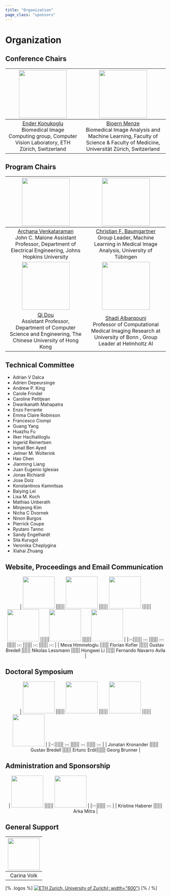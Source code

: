 ```yaml
---
title: "Organization"
page_class: "sponsors"
---
```


# Organization

## Conference Chairs
<!-- <p align="middle">
  <img src="/img1.png" width="100" />
  <img src="/img2.png" width="100" /> 
</p> -->

<!-- | ![Ender Konukoglu](images/ender_konukoglu.jpg) |  ![Bjoern Menze](images/bjoern_menze.jpg) |  -->
|<img src="images/ender_konukoglu.jpg" width="150"> | <img src="images/bjoern_menze.jpg" width="150">|
|:-:| :-: |
| [Ender Konukoglu](http://people.ee.ethz.ch/~kender/) <br> Biomedical Image Computing group, Computer Vision Laboratory, ETH Zürich, Switzerland | [Bjoern Menze](https://www.dqbm.uzh.ch/en/research/groups/menze.html) <br> Biomedical Image Analysis and Machine Learning, Faculty of Science & Faculty of Medicine, Universität Zürich, Switzerland |


<!-- * [Ender Konukoglu](http://people.ee.ethz.ch/~kender/), Biomedical Image Computing group, Computer Vision Laboratory, ETH Zürich, Switzerland   -->

<!-- * [Bjoern Menze](https://www.dqbm.uzh.ch/en/research/groups/menze.html), Biomedical Image Analysis and Machine Learning, Faculty of Science & Faculty of Medicine, Universität Zürich, Switzerland -->


## Program Chairs
| <img src="images/archana_venkataraman.png" width="150"> |  <img src="images/christian_baumgartner.jpg" width="150">  | 
|:-:| :-: |
| [Archana Venkataraman](https://engineering.jhu.edu/ece/faculty/archana-venkataraman/) <br> John C. Malone Assistant Professor, Department of Electrical Engineering, Johns Hopkins University | [Christian F. Baumgartner](https://baumgach.github.io) <br> Group Leader, Machine Learning in Medical Image Analysis, University of Tübingen | 
| <img src="images/qi_dou.png" width="150"> | <img src="images/shadi_albarqouni_2.jpg" width="150"> | 
|[Qi Dou](http://www.cse.cuhk.edu.hk/~qdou/) <br> Assistant Professor, Department of Computer Science and Engineering, The Chinese University of Hong Kong| [Shadi Albarqouni](https://albarqouni.github.io) <br> Professor of Computational Medical Imaging Research at University of Bonn , Group Leader at Helmholtz AI|
<!-- * [Archana Venkataraman](https://engineering.jhu.edu/ece/faculty/archana-venkataraman/), John C. Malone Assistant Professor, Department of Electrical Engineering, Johns Hopkins University -->
<!-- 
* [Christian F. Baumgartner](https://baumgach.github.io), Group leader, Machine Learning in Medical Image Analysis, University of Tübingen -->

<!-- * [Qi Dou](http://www.cse.cuhk.edu.hk/~qdou/), Assistant Professor, Department of Computer Science and Engineering, The Chinese University of Hong Kong -->

## Technical Committee

* Adrian V Dalca
* Adrien Depeursinge
* Andrew P. King
* Carole Frindel
* Caroline Petitjean
* Dwarikanath Mahapatra
* Enzo Ferrante
* Emma Claire Robinson
* Francesco Ciompi
* Guang Yang
* Huazhu Fu
* Ilker Hacihaliloglu
* Ingerid Reinertsen
* Ismail Ben Ayed
* Jelmer M. Wolterink
* Hao Chen
* Jianming Liang
* Juan Eugenio Iglesias
* Jonas Richiardi
* Jose Dolz
* Konstantinos Kamnitsas
* Baiying Lei
* Lisa M. Koch
* Mathias Unberath
* Minjeong Kim
* Nicha C Dvornek
* Ninon Burgos
* Pierrick Coupe
* Ryutaro Tanno
* Sandy Engelhardt
* Sila Kurugol
* Veronika Cheplygina
* Xiahai Zhuang

## Website, Proceedings and Email Communication
<center>

| <img src="images/meva_himmetoglu.jpeg" width="100"> ||||||  <img src="images/florian_kofler.png" width="100">  ||||||  <img src="images/gustav_bredell.jpg" width="100"> ||||||<img src="images/nikolas_lessmann.jpg" width="100"> ||||||<img src="images/hongwei_li.jpeg" width="100"> ||||||<img src="images/fernando_navarro_avila.jpg" width="100"> |
|:-:|||||| :-: |||||| :-: |||||| :-: |||||| :-: |||||| :-: |
| Meva Himmetoglu |||||| Florian Kofler |||||| Gustav Bredell |||||| Nikolas Lessmann |||||| Hongwei Li |||||| Fernando Navarro Avila |

</center>
<!-- * Florian Kofler
* Gustav Bredell
* Meva Himmetoglu
* Nikolas Lessmann (Radboud University Medical Center, The Netherlands) -->

## Doctoral Symposium

<center>

| <img src="images/jonatan_kronander.jpeg" width="100"> ||||||  <img src="images/gustav_bredell.jpg" width="100">  ||||||  <img src="images/ertunc_erdil.jpeg" width="100"> ||||||<img src="images/georg_brunner.jpeg" width="100"> |
|:-:|||||| :-: |||||| :-: |||||| :-: |
| Jonatan Kronander |||||| Gustav Bredell |||||| Ertunc Erdil|||||| Georg Brunner |

</center>
<!-- 
* Jonatan Kronander
* Gustav Bredell
* Ertunc Erdil
* Georg Brunner -->

## Administration and Sponsorship
<center>

| <img src="images/kristine_haberer.jpg" width="100">  |||||| <img src="images/arka_mitra.jpg" width="100"> |
|:-:|||||| :-: |
| Kristine Haberer |||||| Arka Mitra |

</center>

## General Support
<center>

| <img src="images/carina_volk.jpg" width="100">  |
|:-:|
| Carina Volk |
<!-- 
| <img src="images/kristine_haberer.jpg" width="100">  |
|:-:|
| Kristine Haberer | -->
</center>


[% .logos %]
[![ETH Zurich, University of Zurich](/images/eth_uzh_logo.jpg){: width="600"}](https://ethz.ch/en.html)
[% / %]